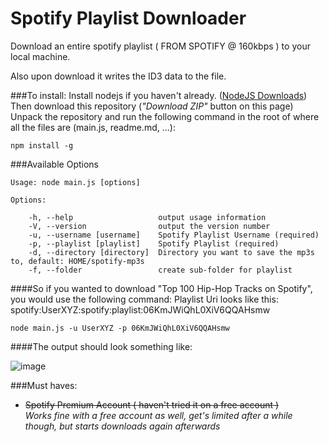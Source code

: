 # Spotify Playlist Downloader

Download an entire spotify playlist ( FROM SPOTIFY @ 160kbps ) to your local machine.

Also upon download it writes the ID3 data to the file.

###To install:
Install nodejs if you haven't already. ([NodeJS Downloads](http://nodejs.org/download/))  
Then download this repository (*"Download ZIP"* button on this page)  
Unpack the repository and run the following command in the root of where all the files are (main.js, readme.md, ...):  

    npm install -g


###Available Options

	
	Usage: node main.js [options]
	
	Options:

	    -h, --help                   output usage information
	    -V, --version                output the version number
	    -u, --username [username]    Spotify Playlist Username (required)
	    -p, --playlist [playlist]    Spotify Playlist (required)
	    -d, --directory [directory]  Directory you want to save the mp3s to, default: HOME/spotify-mp3s
	    -f, --folder                 create sub-folder for playlist
	


####So if you wanted to download "Top 100 Hip-Hop Tracks on Spotify", you would use the following command:
    Playlist Uri looks like this: spotify:UserXYZ:spotify:playlist:06KmJWiQhL0XiV6QQAHsmw

	node main.js -u UserXYZ -p 06KmJWiQhL0XiV6QQAHsmw

####The output should look something like:

![image](spotify-downloader.png)



###Must haves:

- ~~Spotify Premium Account ( haven't tried it on a free account )~~  
_Works fine with a free account as well, get's limited after a while though, but starts downloads again afterwards_ 
